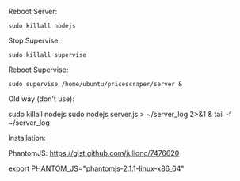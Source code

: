 Reboot Server:
```
sudo killall nodejs
```

Stop Supervise:
```
sudo killall supervise
```
Reboot Supervise:
```
sudo supervise /home/ubuntu/pricescraper/server &
```

Old way (don't use):

   sudo killall nodejs
   sudo nodejs server.js > ~/server_log 2>&1 &
   tail -f ~/server_log

   
Installation:

  PhantomJS:   https://gist.github.com/julionc/7476620
  
  export PHANTOM_JS="phantomjs-2.1.1-linux-x86_64" 
  
